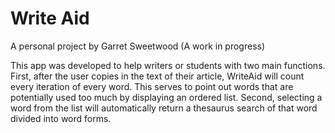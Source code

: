# Write Aid


A personal project by Garret Sweetwood (A work in progress)

This app was developed to help writers or students with two main functions.  First, after the user copies in the text of their article, WriteAid will count every iteration of every word.  This serves to point out words that are potentially used too much by displaying an ordered list.  Second, selecting a word from the list will automatically return a thesaurus search of that word divided into word forms.